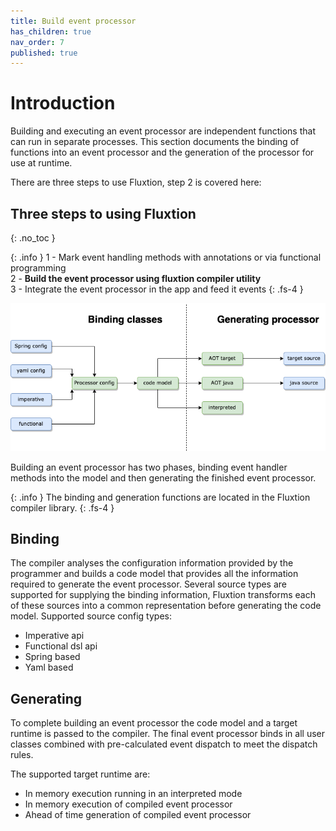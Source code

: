 ```yaml
---
title: Build event processor 
has_children: true
nav_order: 7
published: true
---
```


# Introduction
Building and executing an event processor are independent functions that can run in separate processes. This section 
documents the binding of functions into an event processor and the generation of the processor for use at runtime.

There are three steps to use Fluxtion, step 2 is covered here:

## Three steps to using Fluxtion
{: .no_toc }

{: .info }
1 - Mark event handling methods with annotations or via functional programming<br>
2 - **Build the event processor using fluxtion compiler utility**<br>
3 - Integrate the event processor in the app and feed it events
{: .fs-4 }

![](../images/integration_overview-binding_generating.drawio.png)

Building an event processor has two phases, binding event handler methods into the model and then generating the finished
event processor.

{: .info }
The binding and generation functions are located in the Fluxtion compiler library.
{: .fs-4 }

## Binding
The compiler analyses the configuration information provided by the programmer and builds a code model that provides all
the information required to generate the event processor. Several source types are supported for supplying the binding
information, Fluxtion transforms each of these sources into a common representation before generating the code model. 
Supported source config types:
* Imperative api
* Functional dsl api
* Spring based
* Yaml based

## Generating
To complete building an event processor the code model and a target runtime is passed to the compiler. The final event
processor binds in all user classes combined with pre-calculated event dispatch to meet the dispatch rules.

The supported target runtime are:

- In memory execution running in an interpreted mode
- In memory execution of compiled event processor
- Ahead of time generation of compiled event processor
